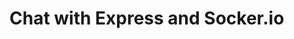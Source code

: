 # Chat with Express and Socker.io
<!-- 
- [Requirements](#requirements)
- [Installation](#installation)

## Requirements

- Node >= 9.3.0
- NPM >= 5.6.0

You can use other versions, but the project is build on the use of these versions.

## Installation

```sh
git clone https://github.com/KateKulazhenko/chat-express.git
cd chat
npm install
```

## Start

```sh
npm start
``` -->
